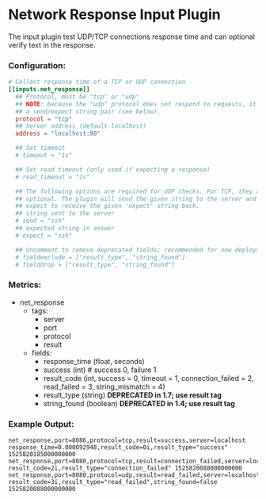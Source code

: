 # Network Response Input Plugin

The input plugin test UDP/TCP connections response time and can optional
verify text in the response.

### Configuration:

```toml
# Collect response time of a TCP or UDP connection
[[inputs.net_response]]
  ## Protocol, must be "tcp" or "udp"
  ## NOTE: because the "udp" protocol does not respond to requests, it requires
  ## a send/expect string pair (see below).
  protocol = "tcp"
  ## Server address (default localhost)
  address = "localhost:80"

  ## Set timeout
  # timeout = "1s"

  ## Set read timeout (only used if expecting a response)
  # read_timeout = "1s"

  ## The following options are required for UDP checks. For TCP, they are
  ## optional. The plugin will send the given string to the server and then
  ## expect to receive the given 'expect' string back.
  ## string sent to the server
  # send = "ssh"
  ## expected string in answer
  # expect = "ssh"

  ## Uncomment to remove deprecated fields; recommended for new deploys
  # fieldexclude = ["result_type", "string_found"]
  # fielddrop = ["result_type", "string_found"]
```

### Metrics:

- net_response
  - tags:
    - server
    - port
    - protocol
    - result
  - fields:
    - response_time (float, seconds)
    - success (int) # success 0, failure 1
    - result_code (int, success = 0, timeout = 1, connection_failed = 2, read_failed = 3, string_mismatch = 4)
    - result_type (string) **DEPRECATED in 1.7; use result tag**
    - string_found (boolean) **DEPRECATED in 1.4; use result tag**

### Example Output:

```
net_response,port=8086,protocol=tcp,result=success,server=localhost response_time=0.000092948,result_code=0i,result_type="success" 1525820185000000000
net_response,port=8080,protocol=tcp,result=connection_failed,server=localhost result_code=2i,result_type="connection_failed" 1525820088000000000
net_response,port=8080,protocol=udp,result=read_failed,server=localhost result_code=3i,result_type="read_failed",string_found=false 1525820088000000000
```
